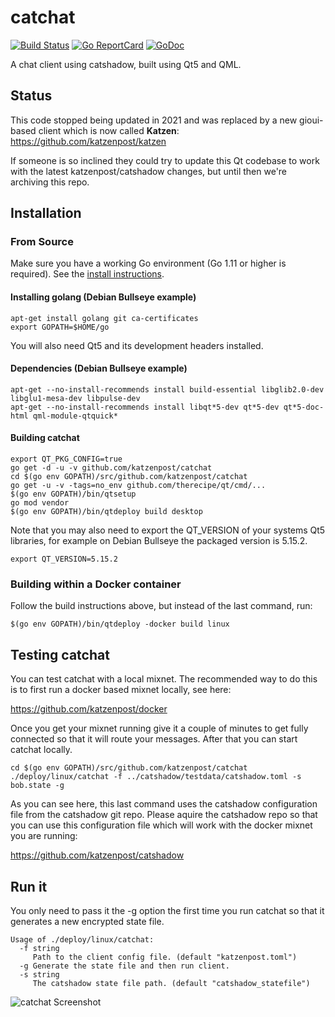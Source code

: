 catchat
=======

[![Build Status](https://github.com/katzenpost/catchat/workflows/build/badge.svg)](https://github.com/katzenpost/catchat/actions)
[![Go ReportCard](http://goreportcard.com/badge/katzenpost/catchat)](http://goreportcard.com/report/katzenpost/catchat)
[![GoDoc](https://godoc.org/github.com/golang/gddo?status.svg)](https://pkg.go.dev/github.com/katzenpost/catchat?tab=doc)

A chat client using catshadow, built using Qt5 and QML.

## Status

This code stopped being updated in 2021 and was replaced by a new gioui-based client which is now called **Katzen**: https://github.com/katzenpost/katzen

If someone is so inclined they could try to update this Qt codebase to work with the latest katzenpost/catshadow changes, but until then we're archiving this repo.

## Installation

### From Source

Make sure you have a working Go environment (Go 1.11 or higher is required).
See the [install instructions](http://golang.org/doc/install.html).

#### Installing golang (Debian Bullseye example)

    apt-get install golang git ca-certificates
    export GOPATH=$HOME/go

You will also need Qt5 and its development headers installed.

#### Dependencies (Debian Bullseye example)

    apt-get --no-install-recommends install build-essential libglib2.0-dev libglu1-mesa-dev libpulse-dev
    apt-get --no-install-recommends install libqt*5-dev qt*5-dev qt*5-doc-html qml-module-qtquick*

#### Building catchat

    export QT_PKG_CONFIG=true
    go get -d -u -v github.com/katzenpost/catchat
    cd $(go env GOPATH)/src/github.com/katzenpost/catchat
    go get -u -v -tags=no_env github.com/therecipe/qt/cmd/...
    $(go env GOPATH)/bin/qtsetup
    go mod vendor
    $(go env GOPATH)/bin/qtdeploy build desktop

Note that you may also need to export the QT_VERSION of your systems Qt5 libraries, for example on Debian Bullseye the packaged version is 5.15.2.

    export QT_VERSION=5.15.2


### Building within a Docker container

Follow the build instructions above, but instead of the last command, run:

    $(go env GOPATH)/bin/qtdeploy -docker build linux


## Testing catchat

You can test catchat with a local mixnet. The recommended way to do
this is to first run a docker based mixnet locally, see here:

https://github.com/katzenpost/docker


Once you get your mixnet running give it a couple of minutes to get fully connected
so that it will route your messages. After that you can start catchat locally.

    cd $(go env GOPATH)/src/github.com/katzenpost/catchat
    ./deploy/linux/catchat -f ../catshadow/testdata/catshadow.toml -s bob.state -g

As you can see here, this last command uses the catshadow configuration file from the
catshadow git repo. Please aquire the catshadow repo so that you can use this configuration
file which will work with the docker mixnet you are running:

https://github.com/katzenpost/catshadow


## Run it

You only need to pass it the -g option the first time you run catchat
so that it generates a new encrypted state file.


    Usage of ./deploy/linux/catchat:
      -f string
         Path to the client config file. (default "katzenpost.toml")
      -g Generate the state file and then run client.
      -s string
         The catshadow state file path. (default "catshadow_statefile")


![catchat Screenshot](/assets/screenshot.png)
